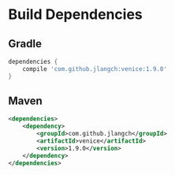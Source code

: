 # Build Dependencies


## Gradle

```groovy
dependencies {
    compile 'com.github.jlangch:venice:1.9.0'
}
```

## Maven

```xml
<dependencies>
    <dependency>
        <groupId>com.github.jlangch</groupId>
        <artifactId>venice</artifactId>
        <version>1.9.0</version>
    </dependency>
</dependencies>
```
